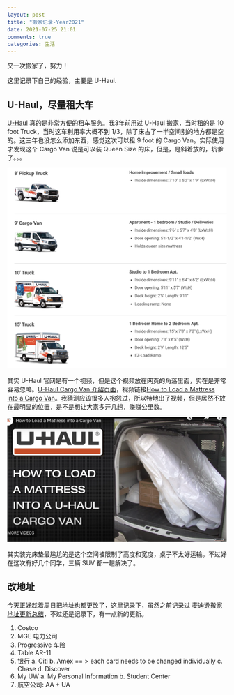 ```yaml
---
layout: post
title: "搬家记录-Year2021"
date: 2021-07-25 21:01
comments: true
categories: 生活
---
```


又一次搬家了，努力！

这里记录下自己的经验，主要是 U-Haul. 

<!--more-->

## U-Haul，尽量租大车

[U-Haul](https://www.uhaul.com/) 真的是非常方便的租车服务。我3年前用过 U-Haul 搬家，当时租的是 10 foot Truck，当时这车利用率大概不到 1/3，除了床占了一半空间别的地方都是空的。这三年也没怎么添加东西，感觉这次可以租 9 foot 的 Cargo Van。实际使用才发现这个 Cargo Van 说是可以装 Queen Size 的床，但是，是斜着放的，坑爹了。。。

![tu１](/images/UHaul/UHaulCars.png)

其实 U-Haul 官网是有一个视频，但是这个视频放在网页的角落里面，实在是非常容易忽略。[U-Haul Cargo Van 介绍页面](https://www.uhaul.com/Truck-Rentals/Cargo-Van/)，视频链接[How to Load a Mattress into a Cargo Van](https://youtu.be/A4s1SkvCuyo)。我猜测应该很多人抱怨过，所以特地出了视频，但是居然不放在最明显的位置，是不是想让大家多开几趟，赚赚公里数。

![放床垫后效果图](/images/UHaul/CargoVan.png)

其实装完床垫最尴尬的是这个空间被限制了高度和宽度，桌子不太好运输。不过好在这次有好几个同学，三辆 SUV 都一趟解决了。

## 改地址

今天正好趁着周日把地址也都更改了，这里记录下，虽然之前记录过 [麦迪逊搬家地址更新总结](https://iphyer.github.io/blog/2018/08/07/address/)，不过还是记录下，有一点新的更新。

1. Costco
2. MGE 电力公司
3. Progressive 车险
4. Table AR-11
5. 银行
	a. Citi
	b. Amex == > each card needs to be changed individually
	c. Chase
	d. Discover
6. My UW
	a. My Personal Information
	b. Student Center
7. 航空公司: AA + UA

